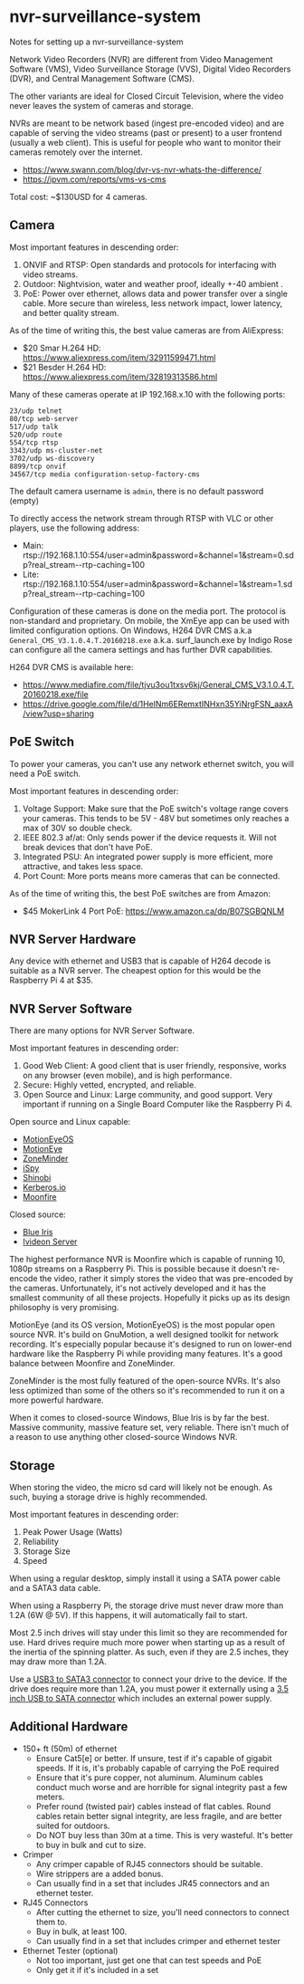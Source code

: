 # nvr-surveillance-system
Notes for setting up a nvr-surveillance-system

Network Video Recorders (NVR) are different from Video Management Software (VMS), Video Surveillance Storage (VVS), Digital Video Recorders (DVR), and Central Management Software (CMS).

The other variants are ideal for Closed Circuit Television, where the video never leaves the system of cameras and storage.

NVRs are meant to be network based (ingest pre-encoded video) and are capable of serving the video streams (past or present) to a user frontend (usually a web client). This is useful for people who want to monitor their cameras remotely over the internet.

- https://www.swann.com/blog/dvr-vs-nvr-whats-the-difference/
- https://ipvm.com/reports/vms-vs-cms

Total cost: ~$130USD for 4 cameras.

## Camera

Most important features in descending order:

1. ONVIF and RTSP: Open standards and protocols for interfacing with video streams.
2. Outdoor: Nightvision, water and weather proof, ideally +-40 ambient .
3. PoE: Power over ethernet, allows data and power transfer over a single cable. More secure than wireless, less network impact, lower latency, and better quality stream.

As of the time of writing this, the best value cameras are from AliExpress:

- $20 Smar H.264 HD: https://www.aliexpress.com/item/32911599471.html
- $21 Besder H.264 HD: https://www.aliexpress.com/item/32819313586.html

Many of these cameras operate at IP 192.168.x.10 with the following ports:

```
23/udp telnet
80/tcp web-server
517/udp talk
520/udp route
554/tcp rtsp
3343/udp ms-cluster-net
3702/udp ws-discovery
8899/tcp onvif
34567/tcp media configuration-setup-factory-cms
```

The default camera username is `admin`, there is no default password (empty)

To directly access the network stream through RTSP with VLC or other players, use the following address:

- Main: rtsp://192.168.1.10:554/user=admin&password=&channel=1&stream=0.sdp?real_stream--rtp-caching=100
- Lite: rtsp://192.168.1.10:554/user=admin&password=&channel=1&stream=1.sdp?real_stream--rtp-caching=100

Configuration of these cameras is done on the media port. The protocol is non-standard and proprietary. On mobile, the XmEye app can be used with limited configuration options. On Windows, H264 DVR CMS a.k.a `General_CMS_V3.1.0.4.T.20160218.exe` a.k.a. surf_launch.exe by Indigo Rose can configure all the camera settings and has further DVR capabilities.

H264 DVR CMS is available here:

- https://www.mediafire.com/file/tjvu3ou1txsv6kj/General_CMS_V3.1.0.4.T.20160218.exe/file
- https://drive.google.com/file/d/1HelNm6ERemxtINHxn35YiNrgFSN_aaxA/view?usp=sharing

## PoE Switch

To power your cameras, you can't use any network ethernet switch, you will need a PoE switch.

Most important features in descending order:

1. Voltage Support: Make sure that the PoE switch's voltage range covers your cameras. This tends to be 5V - 48V but sometimes only reaches a max of 30V so double check.
2. IEEE 802.3 af/at: Only sends power if the device requests it. Will not break devices that don't have PoE.
3. Integrated PSU: An integrated power supply is more efficient, more attractive, and takes less space.
4. Port Count: More ports means more cameras that can be connected.

As of the time of writing this, the best PoE switches are from Amazon:

- $45 MokerLink 4 Port PoE: https://www.amazon.ca/dp/B07SGBQNLM

## NVR Server Hardware

Any device with ethernet and USB3 that is capable of H264 decode is suitable as a NVR server. The cheapest option for this would be the Raspberry Pi 4 at $35.

## NVR Server Software

There are many options for NVR Server Software.

Most important features in descending order:

1. Good Web Client: A good client that is user friendly, responsive, works on any browser (even mobile), and is high performance.
2. Secure: Highly vetted, encrypted, and reliable. 
3. Open Source and Linux: Large community, and good support. Very important if running on a Single Board Computer like the Raspberry Pi 4.

Open source and Linux capable:
- [MotionEyeOS](https://github.com/ccrisan/motioneyeos)
- [MotionEye](https://github.com/ccrisan/motioneye)
- [ZoneMinder](https://github.com/ZoneMinder/ZoneMinder/)
- [iSpy](https://github.com/ispysoftware/iSpy)
- [Shinobi](https://github.com/ShinobiCCTV/Shinobi)
- [Kerberos.io](https://github.com/kerberos-io/kios)
- [Moonfire](https://github.com/scottlamb/moonfire-nvr)

Closed source:
- [Blue Iris](https://blueirissoftware.com/)
- [Ivideon Server](https://www.ivideon.com/)

The highest performance NVR is Moonfire which is capable of running 10, 1080p streams on a Raspberry Pi. This is possible because it doesn't re-encode the video, rather it simply stores the video that was pre-encoded by the cameras. Unfortunately, it's not actively developed and it has the smallest community of all these projects. Hopefully it picks up as its design philosophy is very promising.

MotionEye (and its OS version, MotionEyeOS) is the most popular open source NVR. It's build on GnuMotion, a well designed toolkit for network recording. It's especially popular because it's designed to run on lower-end hardware like the Raspberry Pi while providing many features. It's a good balance between Moonfire and ZoneMinder.

ZoneMinder is the most fully featured of the open-source NVRs. It's also less optimized than some of the others so it's recommended to run it on a more powerful hardware.

When it comes to closed-source Windows, Blue Iris is by far the best. Massive community, massive feature set, very reliable. There isn't much of a reason to use anything other closed-source Windows NVR.

## Storage

When storing the video, the micro sd card will likely not be enough. As such, buying a storage drive is highly recommended.

Most important features in descending order:

1. Peak Power Usage (Watts)
2. Reliability
3. Storage Size
4. Speed

When using a regular desktop, simply install it using a SATA power cable and a SATA3 data cable.

When using a Raspberry Pi, the storage drive must never draw more than 1.2A (6W @ 5V). If this happens, it will automatically fail to start.

Most 2.5 inch drives will stay under this limit so they are recommended for use. Hard drives require much more power when starting up as a result of the inertia of the spinning platter. As such, even if they are 2.5 inches, they may draw more than 1.2A.

Use a [USB3 to SATA3 connector](https://www.amazon.com/dp/B011M8YACM) to connect your drive to the device. If the drive does require more than 1.2A, you must power it externally using a [3.5 inch USB to SATA connector](https://www.amazon.com/dp/B07PVX682Q) which includes an external power supply.

## Additional Hardware

- 150+ ft (50m) of ethernet
    - Ensure Cat5[e] or better. If unsure, test if it's capable of gigabit speeds. If it is, it's probably capable of carrying the PoE required 
    - Ensure that it's pure copper, not aluminum. Aluminum cables conduct much worse and are horrible for signal integrity past a few meters.
    - Prefer round (twisted pair) cables instead of flat cables. Round cables retain better signal integrity, are less fragile, and are better suited for outdoors.
    - Do NOT buy less than 30m at a time. This is very wasteful. It's better to buy in bulk and cut to size.
- Crimper
    - Any crimper capable of RJ45 connectors should be suitable.
    - Wire strippers are a added bonus.
    - Can usually find in a set that includes JR45 connectors and an ethernet tester.
- RJ45 Connectors
    - After cutting the ethernet to size, you'll need connectors to connect them to.
    - Buy in bulk, at least 100.
    - Can usually find in a set that includes crimper and ethernet tester
- Ethernet Tester (optional)
    - Not too important, just get one that can test speeds and PoE
    - Only get it if it's included in a set
